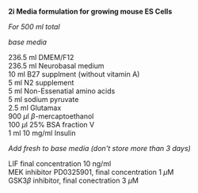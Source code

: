 **2i Media formulation for growing mouse ES Cells**

*For 500 ml total*

_base media_

236.5 ml DMEM/F12	
236.5 ml Neurobasal medium 	
10 ml B27 supplment (without vitamin A)  
5 ml N2 supplement  
5 ml Non-Essenatial amino acids  
5 ml sodium pyruvate  
2.5 ml Glutamax  
900 $\mu$l $\beta$-mercaptoethanol  
100 $\mu$l 25% BSA fraction V   
1 ml 10 mg/ml Insulin 

_Add fresh to base media (don't store more than 3 days)_  

LIF final concentration 10 ng/ml  
MEK inhibitor PD0325901, final concentration 1 $\mu$M  
GSK3$\beta$ inhibitor, final conectration 3 $\mu$M